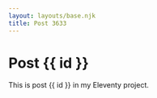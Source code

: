 ```yaml
---
layout: layouts/base.njk
title: Post 3633
---
```


# Post {{ id }}

This is post {{ id }} in my Eleventy project.
